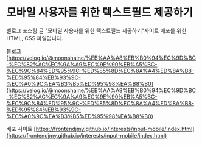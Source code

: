 # 모바일 사용자를 위한 텍스트필드 제공하기

벨로그 포스팅 글 "모바일 사용자를 위한 텍스트필드 제공하기"사이트
배포를 위한 HTML, CSS 파일입니다.

블로그
[https://velog.io/@moonshaine/%EB%AA%A8%EB%B0%94%EC%9D%BC-%EC%82%AC%EC%9A%A9%EC%9E%90%EB%A5%BC-%EC%9C%84%ED%95%9C-%ED%85%8D%EC%8A%A4%ED%8A%B8-%ED%95%84%EB%93%9C-%EC%A0%9C%EA%B3%B5%ED%95%98%EA%B8%B0](https://velog.io/@moonshaine/%EB%AA%A8%EB%B0%94%EC%9D%BC-%EC%82%AC%EC%9A%A9%EC%9E%90%EB%A5%BC-%EC%9C%84%ED%95%9C-%ED%85%8D%EC%8A%A4%ED%8A%B8-%ED%95%84%EB%93%9C-%EC%A0%9C%EA%B3%B5%ED%95%98%EA%B8%B0)

배포 사이트
[https://frontendjmy.github.io/interests/input-mobile/index.html](https://frontendjmy.github.io/interests/input-mobile/index.html)

